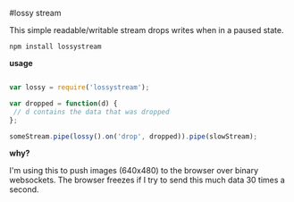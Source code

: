 #lossy stream

This simple readable/writable stream drops writes when in a paused state.

`npm install lossystream`

__usage__

 ```javascript

var lossy = require('lossystream');

var dropped = function(d) {
  // d contains the data that was dropped
};

someStream.pipe(lossy().on('drop', dropped)).pipe(slowStream);

```

__why?__

I'm using this to push images (640x480) to the browser over binary websockets. The browser freezes if I try to send this much data 30 times a second.
